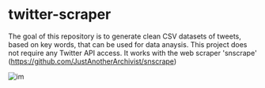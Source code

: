 # twitter-scraper

The goal of this repository is to generate clean CSV datasets of tweets, based on key words, that can be used for data anaysis. This project does not require any Twitter API access. It works with the web scraper 'snscrape' (https://github.com/JustAnotherArchivist/snscrape)


![im](https://user-images.githubusercontent.com/115212826/224124291-bed955da-956f-4e31-bf23-6474f8efe1f1.png)
